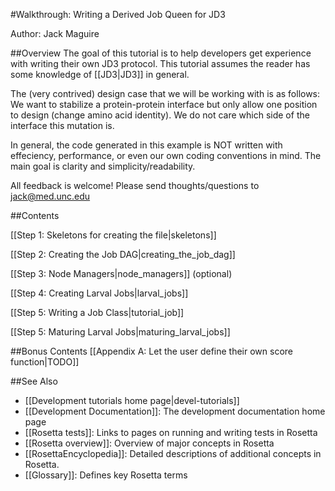 #Walkthrough: Writing a Derived Job Queen for JD3

Author: Jack Maguire

##Overview
The goal of this tutorial is to help developers get experience with writing their own JD3 protocol.
This tutorial assumes the reader has some knowledge of [[JD3|JD3]] in general.

The (very contrived) design case that we will be working with is as follows:
We want to stabilize a protein-protein interface but only allow one position to design (change amino acid identity).
We do not care which side of the interface this mutation is.

In general, the code generated in this example is NOT written with effeciency, performance, or even our own coding conventions in mind.
The main goal is clarity and simplicity/readability.

All feedback is welcome! Please send thoughts/questions to jack@med.unc.edu

##Contents

[[Step 1: Skeletons for creating the file|skeletons]]

[[Step 2: Creating the Job DAG|creating_the_job_dag]]

[[Step 3: Node Managers|node_managers]] (optional)

[[Step 4: Creating Larval Jobs|larval_jobs]]

[[Step 5: Writing a Job Class|tutorial_job]]

[[Step 5: Maturing Larval Jobs|maturing_larval_jobs]]

##Bonus Contents
[[Appendix A: Let the user define their own score function|TODO]]

##See Also

* [[Development tutorials home page|devel-tutorials]]
* [[Development Documentation]]: The development documentation home page
* [[Rosetta tests]]: Links to pages on running and writing tests in Rosetta
* [[Rosetta overview]]: Overview of major concepts in Rosetta
* [[RosettaEncyclopedia]]: Detailed descriptions of additional concepts in Rosetta.
* [[Glossary]]: Defines key Rosetta terms